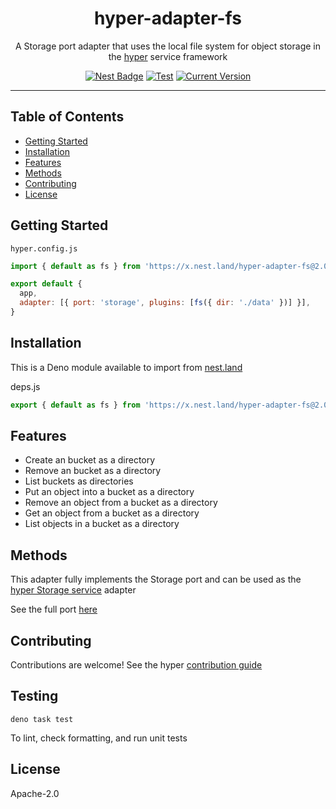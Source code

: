 <h1 align="center">hyper-adapter-fs</h1>
<p align="center">A Storage port adapter that uses the local file system for object storage in the <a href="https://hyper.io/">hyper</a>  service framework</p>
</p>
<p align="center">
  <a href="https://nest.land/package/hyper-adapter-fs"><img src="https://nest.land/badge.svg" alt="Nest Badge" /></a>
  <a href="https://github.com/hyper63/hyper-adapter-fs/actions/workflows/test-and-publish.yml"><img src="https://github.com/hyper63/hyper-adapter-fs/actions/workflows/test-and-publish.yml/badge.svg" alt="Test" /></a>
  <a href="https://github.com/hyper63/hyper-adapter-fs/tags/"><img src="https://img.shields.io/github/tag/hyper63/hyper-adapter-fs" alt="Current Version" /></a>
</p>

---

## Table of Contents

- [Getting Started](#getting-started)
- [Installation](#installation)
- [Features](#features)
- [Methods](#methods)
- [Contributing](#contributing)
- [License](#license)

## Getting Started

`hyper.config.js`

```js
import { default as fs } from 'https://x.nest.land/hyper-adapter-fs@2.0.3/mod.js'

export default {
  app,
  adapter: [{ port: 'storage', plugins: [fs({ dir: './data' })] }],
}
```

## Installation

This is a Deno module available to import from
[nest.land](https://nest.land/package/hyper-adapter-fs)

deps.js

```js
export { default as fs } from 'https://x.nest.land/hyper-adapter-fs@2.0.3/mod.js'
```

## Features

- Create an bucket as a directory
- Remove an bucket as a directory
- List buckets as directories
- Put an object into a bucket as a directory
- Remove an object from a bucket as a directory
- Get an object from a bucket as a directory
- List objects in a bucket as a directory

## Methods

This adapter fully implements the Storage port and can be used as the
[hyper Storage service](https://docs.hyper.io/storage-api) adapter

See the full port [here](https://nest.land/package/hyper-port-storage)

## Contributing

Contributions are welcome! See the hyper
[contribution guide](https://docs.hyper.io/contributing-to-hyper)

## Testing

```
deno task test
```

To lint, check formatting, and run unit tests

## License

Apache-2.0
